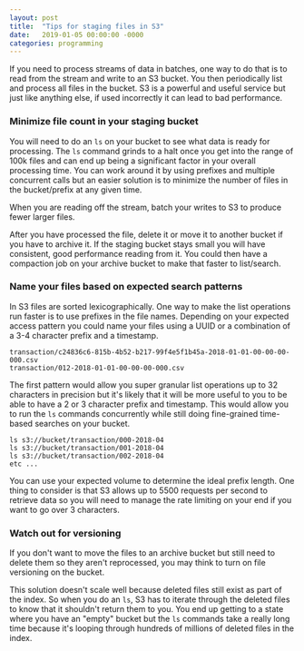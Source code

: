 ```yaml
---
layout: post
title:  "Tips for staging files in S3"
date:   2019-01-05 00:00:00 -0000
categories: programming
---
```


If you need to process streams of data in batches, one way to do that is to read from the stream and write to an S3 bucket. You then periodically list and process all files in the bucket. S3 is a powerful and useful service but just like anything else, if used incorrectly it can lead to bad performance.

### Minimize file count in your staging bucket

You will need to do an `ls` on your bucket to see what data is ready for processing. The `ls` command grinds to a halt once you get into the range of 100k files and can end up being a significant factor in your overall processing time. You can work around it by using prefixes and multiple concurrent calls but an easier solution is to minimize the number of files in the bucket/prefix at any given time.

When you are reading off the stream, batch your writes to S3 to produce fewer larger files.

After you have processed the file, delete it or move it to another bucket if you have to archive it. If the staging bucket stays small you will have consistent, good performance reading from it. You could then have a compaction job on your archive bucket to make that faster to list/search.

### Name your files based on expected search patterns

In S3 files are sorted lexicographically. One way to make the list operations run faster is to use prefixes in the file names. Depending on your expected access pattern you could name your files using a UUID or a combination of a 3-4 character prefix and a timestamp.

```
transaction/c24836c6-815b-4b52-b217-99f4e5f1b45a-2018-01-01-00-00-00-000.csv
transaction/012-2018-01-01-00-00-00-000.csv
```

The first pattern would allow you super granular list operations up to 32 characters in precision but it's likely that it will be more useful to you to be able to have a 2 or 3 character prefix and timestamp. This would allow you to run the `ls` commands concurrently while still doing fine-grained time-based searches on your bucket.

```
ls s3://bucket/transaction/000-2018-04
ls s3://bucket/transaction/001-2018-04
ls s3://bucket/transaction/002-2018-04
etc ...
```

You can use your expected volume to determine the ideal prefix length. One thing to consider is that S3 allows up to 5500 requests per second to retrieve data so you will need to manage the rate limiting on your end if you want to go over 3 characters.

### Watch out for versioning

If you don't want to move the files to an archive bucket but still need to delete them so they aren't reprocessed, you may think to turn on file versioning on the bucket.

This solution doesn't scale well because deleted files still exist as part of the index. So when you do an `ls`, S3 has to iterate through the deleted files to know that it shouldn't return them to you. You end up getting to a state where you have an "empty" bucket but the `ls` commands take a really long time because it's looping through hundreds of millions of deleted files in the index.
